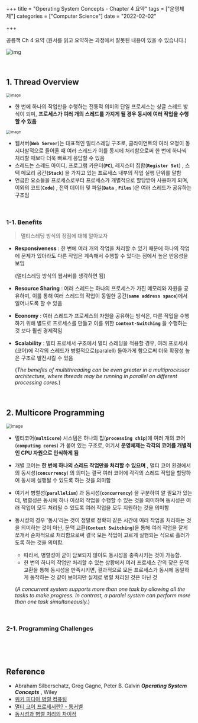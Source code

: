 

+++
title = "Operating System Concepts - Chapter 4 요약"
tags = ["운영체제"]
categories = ["Computer Science"]
date = "2022-02-02"

+++

공룡책 Ch 4 요약 (원서를 읽고 요약하는 과정에서 잘못된 내용이 있을 수 있습니다.)

![img](https://media.wiley.com/product_data/coverImage300/66/11198003/1119800366.jpg)

<br>

## 1. Thread Overview

<img src="https://user-images.githubusercontent.com/68586291/152319022-c93157d6-0d13-4b96-9940-77003b2c039f.png" alt="image" style="zoom:70%"/>

- 한 번에 하나의 작업만을 수행하는 전통적 의미의 단일 프로세스는 싱글 스레드 방식이 되며, __프로세스가 여러 개의 스레드를 가지게 될 경우 동시에 여러 작업을 수행할 수 있음__

<img src="https://user-images.githubusercontent.com/68586291/152320101-14875fda-5442-4441-abbe-3bea6ad7f8a8.png" alt="image" style="zoom:70%"/>

- 웹서버(__`Web Server`__)는 대표적인 멀티스레딩 구조로, 클라이언트의 여러 요청이 동시다발적으로 들어올 때 여러 스레드가 이를 동시에 처리함으로써 한 번에 하나씩 처리할 때보다 더욱 빠르게 응답할 수 있음
- 스레드는 스레드 아이디, 프로그램 카운터(__`PC`__), 레지스터 집합(__`Register Set`__) , 스택 메모리 공간(__`Stack`__) 을 가지고 있는 프로세스 내부의 작업 실행 단위를 말함
- 언급한 요소들을 프로세스로부터 프로세스가 개별적으로 할당받아 사용하게 되며, 이외의 코드(__`Code`__) , 전역 데이터 및 파일(__`Data`__ , __`Files`__ )은 여러 스레드가 공유하는 구조임

​    

### 1-1. Benefits

> 멀티스레딩 방식의 장점에 대해 알아보자

- __Responsiveness__ : 한 번에 여러 개의 작업을 처리할 수 있기 때문에 하나의 작업에 문제가 있더라도 다른 작업은 계속해서 수행할 수 있다는 점에서 높은 반응성을 보임

  (멀티스레딩 방식의 웹서버를 생각하면 됨)

- __Resource Sharing__ : 여러 스레드는 하나의 프로세스가 가진 메모리와 자원을 공유하며,  이를 통해 여러 스레드의 작업이 동일한 공간(__`same address space`__)에서 일어나도록 할 수 있음

- __Economy__ : 여러 스레드가 프로세스의 자원을 공유하는 방식은, 다른 작업을 수행하기 위해 별도로 프로세스를 만들고 이를 위한 __`Context-Switching`__ 을 수행하는 것 보다 훨씬 경제적임

- __Scalability__ : 멀티 프로세서 구조에서 멀티 스레딩을 적용할 경우, 여러 프로세서(코어)에 각각의 스레드가 병렬적으로(paralell) 돌아가게 함으로써 더욱 확장성 높은 구조로 발전시킬 수 있음

  (*The benefits of multithreading can be even greater in a multiprocessor architecture, where threads may be running in parallel on different processing cores.*)

<br>

## 2. Multicore Programming

<img src="https://user-images.githubusercontent.com/68586291/152324481-74fe6a45-d0f3-47f3-896b-993399ffcbf4.png" alt="image" style="zoom:80%"/>

- 멀티코어(__`multicore`__) 시스템은 하나의 칩(__`processing chip`__)에 여러 개의 코어(__`computing cores`__) 가 붙어 있는 구조로, 여기서 __운영체제는 각각의 코어를 개별적인 CPU 자원으로 인식하게 됨__

- 개별 코어는 __한 번에 하나의 스레드 작업만을 처리할 수 있으며__ , 멀티 코어 환경에서의 동시성(__`concurrency`__) 의 의미는 결국 여러 코어에 각각의 스레드 작업을 할당하여 동시에 실행될 수 있도록 하는 것을 의미함

- 여기서 병렬성(__`parallelism`__) 과 동시성(__`concurrency`__) 을 구분하여 알 필요가 있는데, 병렬성은 동시에 하나 이상의 작업을 수행할 수 있는 것을 의미하며 동시성은 여러 작업이 모두 처리될 수 있도록 여러 작업을 모두 지원하는 것을 의미함

- 동시성의 경우 '동시'라는 것이 정말로 정확히 같은 시간에 여러 작업을 처리하는 것을 의미하는 것이 아닌, 문맥 교환(__`Context Switching`__)을 통해 여러 작업을 잘게 쪼개서 순차적으로 처리함으로써 결국 모든 작업이 고르게 실행되는 식으로 흘러가도록 하는 것을 의미함.

  - 따라서, 병렬성이 굳이 담보되지 않아도 동시성을 충족시키는 것이 가능함.
  - 한 번의 하나의 작업만 처리할 수 있는 상황에서 여러 프로세스 간의 잦은 문맥교환을 통해 동시성을 만족시키면, 결과적으로 모든 프로세스가 동시에 동일하게 동작하는 것 같이 보이지만 실제로 병렬 처리된 것은 아닌 것

  (*A concurrent system supports more than one task by allowing all the tasks to make progress. In contrast, a paralel system can perform more than one task simultaneously.*)

​    

### 2-1. Programming Challenges

​    

<br>

## Reference

- Abraham Silberschatz, Greg Gagne, Peter B. Galvin *__Operating System Concepts__* , Wiley
- [위키 피디아 병렬 컴퓨팅](https://ko.wikipedia.org/wiki/%EB%B3%91%EB%A0%AC_%EC%BB%B4%ED%93%A8%ED%8C%85)
- [멀티 코어 프로세서란? - 동커벨](https://donghoson.tistory.com/21)
- [동시성과 병렬 처리의 차이점](https://ko.gadget-info.com/difference-between-concurrency)
